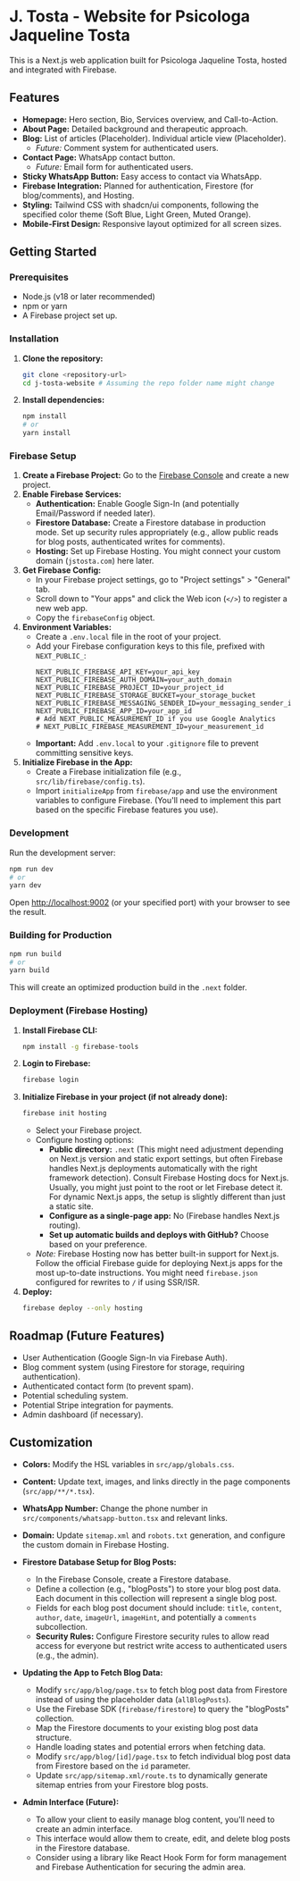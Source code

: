 # J. Tosta - Website for Psicologa Jaqueline Tosta

This is a Next.js web application built for Psicologa Jaqueline Tosta, hosted and integrated with Firebase.

## Features

*   **Homepage:** Hero section, Bio, Services overview, and Call-to-Action.
*   **About Page:** Detailed background and therapeutic approach.
*   **Blog:** List of articles (Placeholder). Individual article view (Placeholder).
    *   *Future:* Comment system for authenticated users.
*   **Contact Page:** WhatsApp contact button.
    *   *Future:* Email form for authenticated users.
*   **Sticky WhatsApp Button:** Easy access to contact via WhatsApp.
*   **Firebase Integration:** Planned for authentication, Firestore (for blog/comments), and Hosting.
*   **Styling:** Tailwind CSS with shadcn/ui components, following the specified color theme (Soft Blue, Light Green, Muted Orange).
*   **Mobile-First Design:** Responsive layout optimized for all screen sizes.

## Getting Started

### Prerequisites

*   Node.js (v18 or later recommended)
*   npm or yarn
*   A Firebase project set up.

### Installation

1.  **Clone the repository:**
    ```bash
    git clone <repository-url>
    cd j-tosta-website # Assuming the repo folder name might change
    ```

2.  **Install dependencies:**
    ```bash
    npm install
    # or
    yarn install
    ```

### Firebase Setup

1.  **Create a Firebase Project:** Go to the [Firebase Console](https://console.firebase.google.com/) and create a new project.
2.  **Enable Firebase Services:**
    *   **Authentication:** Enable Google Sign-In (and potentially Email/Password if needed later).
    *   **Firestore Database:** Create a Firestore database in production mode. Set up security rules appropriately (e.g., allow public reads for blog posts, authenticated writes for comments).
    *   **Hosting:** Set up Firebase Hosting. You might connect your custom domain (`jstosta.com`) here later.
3.  **Get Firebase Config:**
    *   In your Firebase project settings, go to "Project settings" > "General" tab.
    *   Scroll down to "Your apps" and click the Web icon (`</>`) to register a new web app.
    *   Copy the `firebaseConfig` object.
4.  **Environment Variables:**
    *   Create a `.env.local` file in the root of your project.
    *   Add your Firebase configuration keys to this file, prefixed with `NEXT_PUBLIC_`:
        ```
        NEXT_PUBLIC_FIREBASE_API_KEY=your_api_key
        NEXT_PUBLIC_FIREBASE_AUTH_DOMAIN=your_auth_domain
        NEXT_PUBLIC_FIREBASE_PROJECT_ID=your_project_id
        NEXT_PUBLIC_FIREBASE_STORAGE_BUCKET=your_storage_bucket
        NEXT_PUBLIC_FIREBASE_MESSAGING_SENDER_ID=your_messaging_sender_id
        NEXT_PUBLIC_FIREBASE_APP_ID=your_app_id
        # Add NEXT_PUBLIC_MEASUREMENT_ID if you use Google Analytics
        # NEXT_PUBLIC_FIREBASE_MEASUREMENT_ID=your_measurement_id
        ```
    *   **Important:** Add `.env.local` to your `.gitignore` file to prevent committing sensitive keys.
5.  **Initialize Firebase in the App:**
    *   Create a Firebase initialization file (e.g., `src/lib/firebase/config.ts`).
    *   Import `initializeApp` from `firebase/app` and use the environment variables to configure Firebase. (You'll need to implement this part based on the specific Firebase features you use).

### Development

Run the development server:

```bash
npm run dev
# or
yarn dev
```

Open [http://localhost:9002](http://localhost:9002) (or your specified port) with your browser to see the result.

### Building for Production

```bash
npm run build
# or
yarn build
```

This will create an optimized production build in the `.next` folder.

### Deployment (Firebase Hosting)

1.  **Install Firebase CLI:**
    ```bash
    npm install -g firebase-tools
    ```
2.  **Login to Firebase:**
    ```bash
    firebase login
    ```
3.  **Initialize Firebase in your project (if not already done):**
    ```bash
    firebase init hosting
    ```
    *   Select your Firebase project.
    *   Configure hosting options:
        *   **Public directory:** `.next` (This might need adjustment depending on Next.js version and static export settings, but often Firebase handles Next.js deployments automatically with the right framework detection). Consult Firebase Hosting docs for Next.js. Usually, you might just point to the root or let Firebase detect it. For dynamic Next.js apps, the setup is slightly different than just a static site.
        *   **Configure as a single-page app:** No (Firebase handles Next.js routing).
        *   **Set up automatic builds and deploys with GitHub?** Choose based on your preference.
    *   *Note:* Firebase Hosting now has better built-in support for Next.js. Follow the official Firebase guide for deploying Next.js apps for the most up-to-date instructions. You might need `firebase.json` configured for rewrites to `/` if using SSR/ISR.
4.  **Deploy:**
    ```bash
    firebase deploy --only hosting
    ```

## Roadmap (Future Features)

*   User Authentication (Google Sign-In via Firebase Auth).
*   Blog comment system (using Firestore for storage, requiring authentication).
*   Authenticated contact form (to prevent spam).
*   Potential scheduling system.
*   Potential Stripe integration for payments.
*   Admin dashboard (if necessary).

## Customization

*   **Colors:** Modify the HSL variables in `src/app/globals.css`.
*   **Content:** Update text, images, and links directly in the page components (`src/app/**/*.tsx`).
*   **WhatsApp Number:** Change the phone number in `src/components/whatsapp-button.tsx` and relevant links.
*   **Domain:** Update `sitemap.xml` and `robots.txt` generation, and configure the custom domain in Firebase Hosting.

*   **Firestore Database Setup for Blog Posts:**
    *   In the Firebase Console, create a Firestore database.
    *   Define a collection (e.g., "blogPosts") to store your blog post data. Each document in this collection will represent a single blog post.
    *   Fields for each blog post document should include: `title`, `content`, `author`, `date`, `imageUrl`, `imageHint`, and potentially a `comments` subcollection.
    *   **Security Rules:** Configure Firestore security rules to allow read access for everyone but restrict write access to authenticated users (e.g., the admin).

*   **Updating the App to Fetch Blog Data:**
    *   Modify `src/app/blog/page.tsx` to fetch blog post data from Firestore instead of using the placeholder data (`allBlogPosts`).
    *   Use the Firebase SDK (`firebase/firestore`) to query the "blogPosts" collection.
    *   Map the Firestore documents to your existing blog post data structure.
    *   Handle loading states and potential errors when fetching data.
    *   Modify `src/app/blog/[id]/page.tsx` to fetch individual blog post data from Firestore based on the `id` parameter.
    *   Update `src/app/sitemap.xml/route.ts` to dynamically generate sitemap entries from your Firestore blog posts.

*   **Admin Interface (Future):**
    *   To allow your client to easily manage blog content, you'll need to create an admin interface.
    *   This interface would allow them to create, edit, and delete blog posts in the Firestore database.
    *   Consider using a library like React Hook Form for form management and Firebase Authentication for securing the admin area.


```